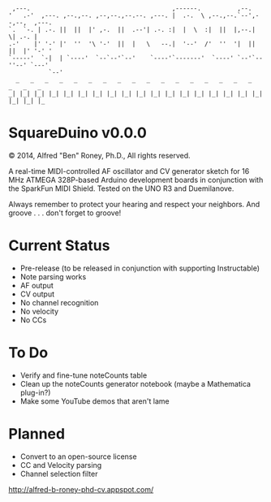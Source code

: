 
     ,---.                                       ,------.          ,--.   
    '   .-'  ,---. ,--.,--. ,--,--.,--.--. ,---. |  .-.  \ ,--.,--.`--',--,--,  ,---.
    `.  `-. | .-. ||  ||  |' ,-.  ||  .--'| .-. :|  |  \  :|  ||  |,--.|      \| .-. |
    .-'    |' '-' |'  ''  '\ '-'  ||  |   \   --.|  '--'  /'  ''  '|  ||  ||  |' '-' '
    `-----'  `-|  | `----'  `--`--'`--'    `----'`-------'  `----' `--'`--''--' `---'
               `--'
      _   _   _   _   _   _   _   _   _   _   _   _   _   _   _   _   _   _   _   _
    _| |_| |_| |_| |_| |_| |_| |_| |_| |_| |_| |_| |_| |_| |_| |_| |_| |_| |_| |_| |_

SquareDuino v0.0.0
===========
&copy; 2014, Alfred "Ben" Roney, Ph.D., All rights reserved.

A real-time MIDI-controlled AF oscillator and CV generator sketch for
16 MHz ATMEGA 328P-based Arduino development boards in conjunction with
the SparkFun MIDI Shield. Tested on the UNO R3 and Duemilanove. 

Always remember to protect your hearing and respect your neighbors.
And groove . . . don't forget to groove!

Current Status
==============
 * Pre-release (to be released in conjunction with supporting Instructable)
 * Note parsing works
 * AF output
 * CV output
 * No channel recognition
 * No velocity
 * No CCs

To Do
=====
 * Verify and fine-tune noteCounts table
 * Clean up the noteCounts generator notebook (maybe a Mathematica plug-in?)
 * Make some YouTube demos that aren't lame

Planned
=======
 * Convert to an open-source license
 * CC and Velocity parsing
 * Channel selection filter

http://alfred-b-roney-phd-cv.appspot.com/
